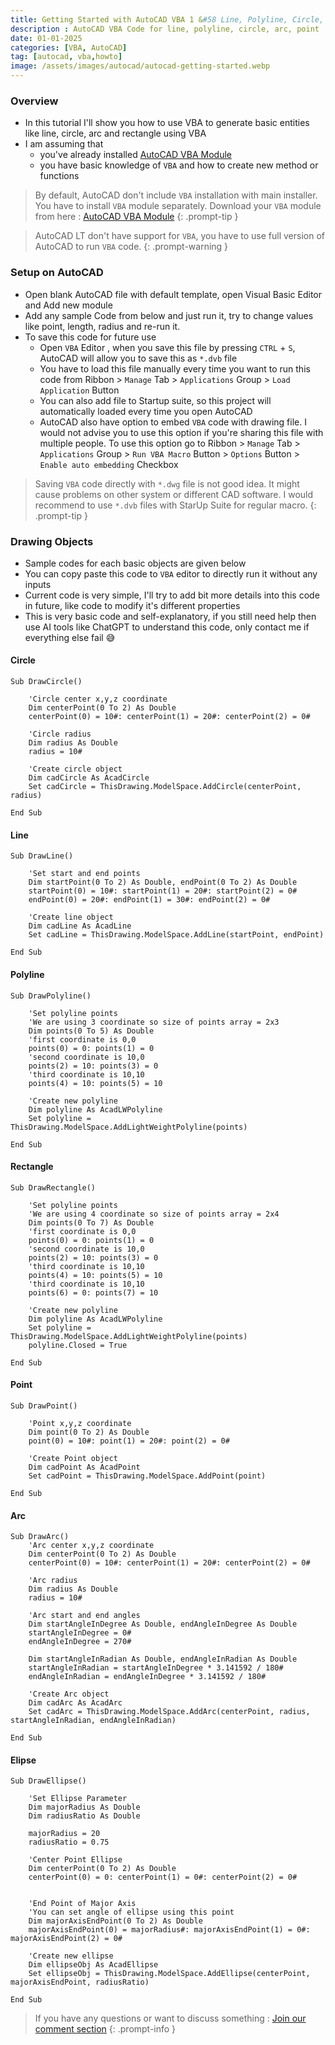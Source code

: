 ```yaml
---
title: Getting Started with AutoCAD VBA 1 &#58 Line, Polyline, Circle, Arc, Rectangle, Point
description : AutoCAD VBA Code for line, polyline, circle, arc, point
date: 01-01-2025
categories: [VBA, AutoCAD]
tag: [autocad, vba,howto]
image: /assets/images/autocad/autocad-getting-started.webp
---
```


### Overview
- In this tutorial I'll show you how to use VBA to generate basic entities like line, circle, arc and rectangle using VBA
- I am assuming that 
  - you've already installed [AutoCAD VBA Module](https://www.autodesk.com/support/technical/article/caas/tsarticles/ts/3kxk0RyvfWTfSfAIrcmsLQ.html)
  - you have basic knowledge of `VBA` and how to create new method or functions

> By default, AutoCAD don't include `VBA` installation with main installer. You have to install `VBA` module separately.
> Download your `VBA` module from here : [AutoCAD VBA Module](https://www.autodesk.com/support/technical/article/caas/tsarticles/ts/3kxk0RyvfWTfSfAIrcmsLQ.html)
{: .prompt-tip }

> AutoCAD LT don't have support for `VBA`, you have to use full version of AutoCAD to run `VBA` code.
{: .prompt-warning }

### Setup on AutoCAD
- Open blank AutoCAD file with default template, open Visual Basic Editor and Add new module
- Add any sample Code from below and just run it, try to change values like point, length, radius and re-run it.
- To save this code for future use
  - Open `VBA` Editor , when you save this file by pressing `CTRL` + `S`, AutoCAD will allow you to save this as `*.dvb` file
  - You have to load this file manually every time you want to run this code from Ribbon > `Manage` Tab > `Applications` Group > `Load Application` Button
  - You can also add file to Startup suite, so this project will automatically loaded every time you open AutoCAD
  - AutoCAD also have option to embed `VBA` code with drawing file. I would not advise you to use this option if you're sharing this file with multiple people. To use this option go to Ribbon > `Manage` Tab > `Applications` Group > `Run VBA Macro` Button > `Options` Button > `Enable auto embedding` Checkbox

> Saving `VBA` code directly with `*.dwg` file is not good idea. It might cause problems on other system or different CAD software. I would recommend  to use `*.dvb` files with StarUp Suite for regular macro.
{: .prompt-tip }
 
### Drawing Objects
- Sample codes for each basic objects are given below
- You can copy paste this code to `VBA` editor to directly run it without any inputs
- Current code is very simple, I'll try to add bit more details into this code in future, like code to modify it's different properties
- This is very basic code and self-explanatory, if you still need help then use AI tools like ChatGPT to understand this code, only contact me if everything else fail 😅

#### Circle
```visualbasic
Sub DrawCircle()
       
    'Circle center x,y,z coordinate
    Dim centerPoint(0 To 2) As Double
    centerPoint(0) = 10#: centerPoint(1) = 20#: centerPoint(2) = 0#
     
    'Circle radius
    Dim radius As Double
    radius = 10#
     
    'Create circle object
    Dim cadCircle As AcadCircle
    Set cadCircle = ThisDrawing.ModelSpace.AddCircle(centerPoint, radius)
    
End Sub
```
#### Line
```visualbasic
Sub DrawLine()

    'Set start and end points
    Dim startPoint(0 To 2) As Double, endPoint(0 To 2) As Double
    startPoint(0) = 10#: startPoint(1) = 20#: startPoint(2) = 0#
    endPoint(0) = 20#: endPoint(1) = 30#: endPoint(2) = 0#
     
    'Create line object
    Dim cadLine As AcadLine
    Set cadLine = ThisDrawing.ModelSpace.AddLine(startPoint, endPoint)
     
End Sub
```
#### Polyline
```visualbasic
Sub DrawPolyline()

    'Set polyline points
    'We are using 3 coordinate so size of points array = 2x3
    Dim points(0 To 5) As Double
    'first coordinate is 0,0
    points(0) = 0: points(1) = 0
    'second coordinate is 10,0
    points(2) = 10: points(3) = 0
    'third coordinate is 10,10
    points(4) = 10: points(5) = 10
        
    'Create new polyline
    Dim polyline As AcadLWPolyline
    Set polyline = ThisDrawing.ModelSpace.AddLightWeightPolyline(points)
    
End Sub
```
#### Rectangle
```visualbasic
Sub DrawRectangle()

    'Set polyline points
    'We are using 4 coordinate so size of points array = 2x4
    Dim points(0 To 7) As Double
    'first coordinate is 0,0
    points(0) = 0: points(1) = 0
    'second coordinate is 10,0
    points(2) = 10: points(3) = 0
    'third coordinate is 10,10
    points(4) = 10: points(5) = 10
    'third coordinate is 10,10
    points(6) = 0: points(7) = 10
        
    'Create new polyline
    Dim polyline As AcadLWPolyline
    Set polyline = ThisDrawing.ModelSpace.AddLightWeightPolyline(points)
    polyline.Closed = True

End Sub
```
#### Point
```visualbasic
Sub DrawPoint()

    'Point x,y,z coordinate
    Dim point(0 To 2) As Double
    point(0) = 10#: point(1) = 20#: point(2) = 0#
    
    'Create Point object
    Dim cadPoint As AcadPoint
    Set cadPoint = ThisDrawing.ModelSpace.AddPoint(point)
    
End Sub
```
#### Arc
```visualbasic
Sub DrawArc()
    'Arc center x,y,z coordinate
    Dim centerPoint(0 To 2) As Double
    centerPoint(0) = 10#: centerPoint(1) = 20#: centerPoint(2) = 0#
     
    'Arc radius
    Dim radius As Double
    radius = 10#
     
    'Arc start and end angles
    Dim startAngleInDegree As Double, endAngleInDegree As Double
    startAngleInDegree = 0#
    endAngleInDegree = 270#
    
    Dim startAngleInRadian As Double, endAngleInRadian As Double
    startAngleInRadian = startAngleInDegree * 3.141592 / 180#
    endAngleInRadian = endAngleInDegree * 3.141592 / 180#

    'Create Arc object
    Dim cadArc As AcadArc
    Set cadArc = ThisDrawing.ModelSpace.AddArc(centerPoint, radius, startAngleInRadian, endAngleInRadian)

End Sub
```
#### Elipse
```visualbasic
Sub DrawEllipse()

    'Set Ellipse Parameter
    Dim majorRadius As Double
    Dim radiusRatio As Double
 
    majorRadius = 20
    radiusRatio = 0.75
    
    'Center Point Ellipse
    Dim centerPoint(0 To 2) As Double
    centerPoint(0) = 0: centerPoint(1) = 0#: centerPoint(2) = 0#

    
    'End Point of Major Axis
    'You can set angle of ellipse using this point
    Dim majorAxisEndPoint(0 To 2) As Double
    majorAxisEndPoint(0) = majorRadius#: majorAxisEndPoint(1) = 0#: majorAxisEndPoint(2) = 0#
    
    'Create new ellipse
    Dim ellipseObj As AcadEllipse
    Set ellipseObj = ThisDrawing.ModelSpace.AddEllipse(centerPoint, majorAxisEndPoint, radiusRatio)
    
End Sub
``` 


> If you have any questions or want to discuss something : [Join our comment section](https://www.reddit.com/r/NodesAutomations/comments/1iel1gk/getting_started_with_autocad_vba_1_line_polyline/)
{: .prompt-info }